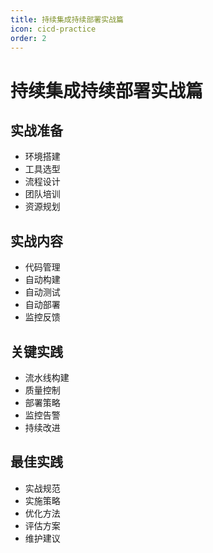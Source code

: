 ```yaml
---
title: 持续集成持续部署实战篇
icon: cicd-practice
order: 2
---
```


# 持续集成持续部署实战篇

## 实战准备
- 环境搭建
- 工具选型
- 流程设计
- 团队培训
- 资源规划

## 实战内容
- 代码管理
- 自动构建
- 自动测试
- 自动部署
- 监控反馈

## 关键实践
- 流水线构建
- 质量控制
- 部署策略
- 监控告警
- 持续改进

## 最佳实践
- 实战规范
- 实施策略
- 优化方法
- 评估方案
- 维护建议

